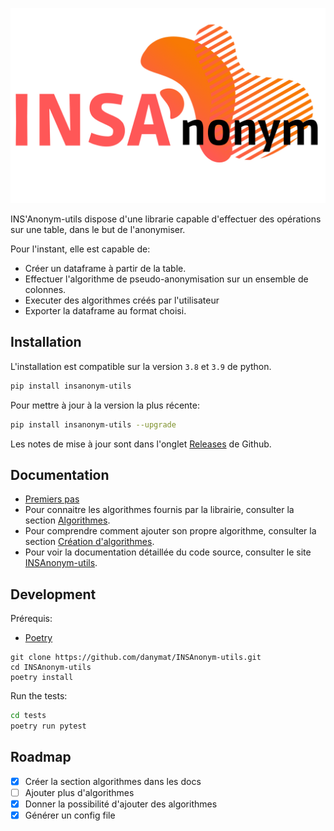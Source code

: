 ![](.images/INSA-3.png)

INS'Anonym-utils dispose d'une librarie capable d'effectuer des opérations sur une table, dans le but de l'anonymiser.

Pour l'instant, elle est capable de:

- Créer un dataframe à partir de la table.
- Effectuer l'algorithme de pseudo-anonymisation sur un ensemble de colonnes.
- Executer des algorithmes créés par l'utilisateur
- Exporter la dataframe au format choisi.

## Installation

L'installation est compatible sur la version `3.8` et `3.9` de python.

```bash
pip install insanonym-utils
```

Pour mettre à jour à la version la plus récente:
```bash
pip install insanonym-utils --upgrade
```
Les notes de mise à jour sont dans l'onglet [Releases](https://github.com/danymat/INSAnonym-utils/releases) de Github.

## Documentation

- [Premiers pas](https://github.com/danymat/INSAnonym-utils/blob/main/docs/premiers-pas.md)
- Pour connaitre les algorithmes fournis par la librairie, consulter la section [Algorithmes](docs/algorithmes.md).
- Pour comprendre comment ajouter son propre algorithme, consulter la section [Création d'algorithmes](docs/creation-algorithmes.md).
- Pour voir la documentation détaillée du code source, consulter le site [INSAnonym-utils](https://danymat.github.io/INSAnonym-utils).
## Development

Prérequis:

- [Poetry](https://python-poetry.org/docs/#installation)

```
git clone https://github.com/danymat/INSAnonym-utils.git
cd INSAnonym-utils
poetry install 
```

Run the tests:
```bash
cd tests
poetry run pytest
```

## Roadmap

- [x] Créer la section algorithmes dans les docs
- [ ] Ajouter plus d'algorithmes
- [x] Donner la possibilité d'ajouter des algorithmes 
- [x] Générer un config file
